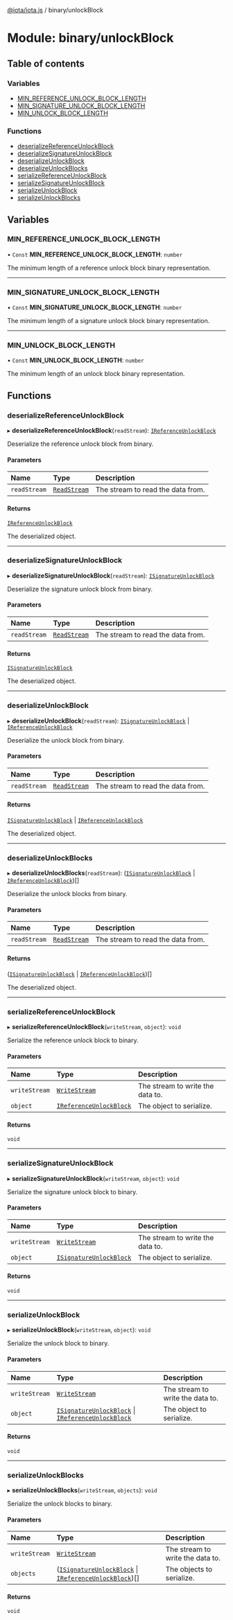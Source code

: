 [@iota/iota.js](../README.md) / binary/unlockBlock

# Module: binary/unlockBlock

## Table of contents

### Variables

- [MIN\_REFERENCE\_UNLOCK\_BLOCK\_LENGTH](binary_unlockBlock.md#min_reference_unlock_block_length)
- [MIN\_SIGNATURE\_UNLOCK\_BLOCK\_LENGTH](binary_unlockBlock.md#min_signature_unlock_block_length)
- [MIN\_UNLOCK\_BLOCK\_LENGTH](binary_unlockBlock.md#min_unlock_block_length)

### Functions

- [deserializeReferenceUnlockBlock](binary_unlockBlock.md#deserializereferenceunlockblock)
- [deserializeSignatureUnlockBlock](binary_unlockBlock.md#deserializesignatureunlockblock)
- [deserializeUnlockBlock](binary_unlockBlock.md#deserializeunlockblock)
- [deserializeUnlockBlocks](binary_unlockBlock.md#deserializeunlockblocks)
- [serializeReferenceUnlockBlock](binary_unlockBlock.md#serializereferenceunlockblock)
- [serializeSignatureUnlockBlock](binary_unlockBlock.md#serializesignatureunlockblock)
- [serializeUnlockBlock](binary_unlockBlock.md#serializeunlockblock)
- [serializeUnlockBlocks](binary_unlockBlock.md#serializeunlockblocks)

## Variables

### MIN\_REFERENCE\_UNLOCK\_BLOCK\_LENGTH

• `Const` **MIN\_REFERENCE\_UNLOCK\_BLOCK\_LENGTH**: `number`

The minimum length of a reference unlock block binary representation.

___

### MIN\_SIGNATURE\_UNLOCK\_BLOCK\_LENGTH

• `Const` **MIN\_SIGNATURE\_UNLOCK\_BLOCK\_LENGTH**: `number`

The minimum length of a signature unlock block binary representation.

___

### MIN\_UNLOCK\_BLOCK\_LENGTH

• `Const` **MIN\_UNLOCK\_BLOCK\_LENGTH**: `number`

The minimum length of an unlock block binary representation.

## Functions

### deserializeReferenceUnlockBlock

▸ **deserializeReferenceUnlockBlock**(`readStream`): [`IReferenceUnlockBlock`](../interfaces/models_IReferenceUnlockBlock.IReferenceUnlockBlock.md)

Deserialize the reference unlock block from binary.

#### Parameters

| Name | Type | Description |
| :------ | :------ | :------ |
| `readStream` | [`ReadStream`](../classes/utils_readStream.ReadStream.md) | The stream to read the data from. |

#### Returns

[`IReferenceUnlockBlock`](../interfaces/models_IReferenceUnlockBlock.IReferenceUnlockBlock.md)

The deserialized object.

___

### deserializeSignatureUnlockBlock

▸ **deserializeSignatureUnlockBlock**(`readStream`): [`ISignatureUnlockBlock`](../interfaces/models_ISignatureUnlockBlock.ISignatureUnlockBlock.md)

Deserialize the signature unlock block from binary.

#### Parameters

| Name | Type | Description |
| :------ | :------ | :------ |
| `readStream` | [`ReadStream`](../classes/utils_readStream.ReadStream.md) | The stream to read the data from. |

#### Returns

[`ISignatureUnlockBlock`](../interfaces/models_ISignatureUnlockBlock.ISignatureUnlockBlock.md)

The deserialized object.

___

### deserializeUnlockBlock

▸ **deserializeUnlockBlock**(`readStream`): [`ISignatureUnlockBlock`](../interfaces/models_ISignatureUnlockBlock.ISignatureUnlockBlock.md) \| [`IReferenceUnlockBlock`](../interfaces/models_IReferenceUnlockBlock.IReferenceUnlockBlock.md)

Deserialize the unlock block from binary.

#### Parameters

| Name | Type | Description |
| :------ | :------ | :------ |
| `readStream` | [`ReadStream`](../classes/utils_readStream.ReadStream.md) | The stream to read the data from. |

#### Returns

[`ISignatureUnlockBlock`](../interfaces/models_ISignatureUnlockBlock.ISignatureUnlockBlock.md) \| [`IReferenceUnlockBlock`](../interfaces/models_IReferenceUnlockBlock.IReferenceUnlockBlock.md)

The deserialized object.

___

### deserializeUnlockBlocks

▸ **deserializeUnlockBlocks**(`readStream`): ([`ISignatureUnlockBlock`](../interfaces/models_ISignatureUnlockBlock.ISignatureUnlockBlock.md) \| [`IReferenceUnlockBlock`](../interfaces/models_IReferenceUnlockBlock.IReferenceUnlockBlock.md))[]

Deserialize the unlock blocks from binary.

#### Parameters

| Name | Type | Description |
| :------ | :------ | :------ |
| `readStream` | [`ReadStream`](../classes/utils_readStream.ReadStream.md) | The stream to read the data from. |

#### Returns

([`ISignatureUnlockBlock`](../interfaces/models_ISignatureUnlockBlock.ISignatureUnlockBlock.md) \| [`IReferenceUnlockBlock`](../interfaces/models_IReferenceUnlockBlock.IReferenceUnlockBlock.md))[]

The deserialized object.

___

### serializeReferenceUnlockBlock

▸ **serializeReferenceUnlockBlock**(`writeStream`, `object`): `void`

Serialize the reference unlock block to binary.

#### Parameters

| Name | Type | Description |
| :------ | :------ | :------ |
| `writeStream` | [`WriteStream`](../classes/utils_writeStream.WriteStream.md) | The stream to write the data to. |
| `object` | [`IReferenceUnlockBlock`](../interfaces/models_IReferenceUnlockBlock.IReferenceUnlockBlock.md) | The object to serialize. |

#### Returns

`void`

___

### serializeSignatureUnlockBlock

▸ **serializeSignatureUnlockBlock**(`writeStream`, `object`): `void`

Serialize the signature unlock block to binary.

#### Parameters

| Name | Type | Description |
| :------ | :------ | :------ |
| `writeStream` | [`WriteStream`](../classes/utils_writeStream.WriteStream.md) | The stream to write the data to. |
| `object` | [`ISignatureUnlockBlock`](../interfaces/models_ISignatureUnlockBlock.ISignatureUnlockBlock.md) | The object to serialize. |

#### Returns

`void`

___

### serializeUnlockBlock

▸ **serializeUnlockBlock**(`writeStream`, `object`): `void`

Serialize the unlock block to binary.

#### Parameters

| Name | Type | Description |
| :------ | :------ | :------ |
| `writeStream` | [`WriteStream`](../classes/utils_writeStream.WriteStream.md) | The stream to write the data to. |
| `object` | [`ISignatureUnlockBlock`](../interfaces/models_ISignatureUnlockBlock.ISignatureUnlockBlock.md) \| [`IReferenceUnlockBlock`](../interfaces/models_IReferenceUnlockBlock.IReferenceUnlockBlock.md) | The object to serialize. |

#### Returns

`void`

___

### serializeUnlockBlocks

▸ **serializeUnlockBlocks**(`writeStream`, `objects`): `void`

Serialize the unlock blocks to binary.

#### Parameters

| Name | Type | Description |
| :------ | :------ | :------ |
| `writeStream` | [`WriteStream`](../classes/utils_writeStream.WriteStream.md) | The stream to write the data to. |
| `objects` | ([`ISignatureUnlockBlock`](../interfaces/models_ISignatureUnlockBlock.ISignatureUnlockBlock.md) \| [`IReferenceUnlockBlock`](../interfaces/models_IReferenceUnlockBlock.IReferenceUnlockBlock.md))[] | The objects to serialize. |

#### Returns

`void`
